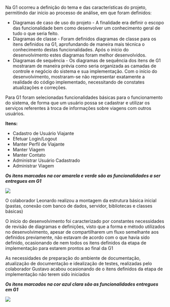 <p>Na G1 ocorreu a definição do tema e das características do projeto, permitindo dar início ao processo de análise, em que foram definidos:<br>
<ul><li>Diagramas de caso de uso do projeto - A finalidade era definir o escopo das funcionalidade bem como desenvolver um conhecimento geral de tudo o que seria feito.<br>
</li><li>Diagramas de classe - Foram definidos diagramas de classe para os itens definidos na G1, aprofundando de maneira mais técnica o conhecimento destas funcionalidades. Após o início do desenvolvimento estes diagramas foram melhor desenvolvidos.<br>
</li><li>Diagramas de sequência - Os diagramas de sequência dos itens de G1 mostraram de maneira prévia como seria organizada as camadas de controle e negócio do sistema e sua implementação. Com o início do desenvolvimento, mostraram-se não representar exatamente a realidade do código implementado, necessitando de constates atualizações e correções.</li></ul>

<p>Para G1 foram selecionadas funcionalidades básicas para o funcionamento do sistema, de forma que um usuário possa se cadastrar e utilizar os serviços referentes à troca de informações sobre viagens com outros usuários.</p>

<b>Itens:</b>
<ul><li>Cadastro de Usuário Viajante<br>
</li><li>Efetuar Login/Logout<br>
</li><li>Manter Perfil de Viajante<br>
</li><li>Manter Viagem<br>
</li><li>Manter Contato<br>
</li><li>Administrar Usuário Cadastrado<br>
</li><li>Administrar Viagem</li></ul>

<i><b>Os itens marcados na cor amarela e verde são as funcionalidades a ser entregues em G1</b></i>

<img src='https://les-2013-1.googlecode.com/svn/wiki/img/usecase/visao_geral_g1.jpg' />

<p>O colaborador Leonardo realizou a montagem da estrutura básica inicial (pastas, conexão com banco de dados, servidor, bibliotecas e classes básicas)</p>

<p>O início do desenvolvimento foi caracterizado por constantes necessidades de revisão de diagramas e definições, visto que a forma e método utilizados no desenvolvimento, apesar de compartilharem um fluxo semelhante aos definidos previamente, não estavam de acordo com o que havia sido definido, ocasionando de nem todos os itens definidos da etapa de implementação para estarem prontos ao final da G1</p>

<p>As necessidades de preparação do ambiente de documentação, atualização de documentação  e idealização de testes, realizadas pelo colaborador Gustavo acabou ocasionando de o itens definidos da etapa de implementação não terem sido iniciados</p>

<i><b>Os itens marcados na cor azul clara são as funcionalidades entregues em G1</b></i>

<img src='https://les-2013-1.googlecode.com/svn/wiki/img/usecase/visao_geral_pos_g1.jpg' />